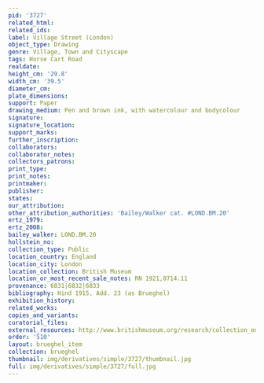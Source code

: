 ```yaml
---
pid: '3727'
related_html: 
related_ids: 
label: Village Street (London)
object_type: Drawing
genre: Village, Town and Cityscape
tags: Horse Cart Road
realdate: 
height_cm: '29.8'
width_cm: '39.5'
diameter_cm: 
plate_dimensions: 
support: Paper
drawing_medium: Pen and brown ink, with watercolour and bodycolour
signature: 
signature_location: 
support_marks: 
further_inscription: 
collaborators: 
collaborator_notes: 
collectors_patrons: 
print_type: 
print_notes: 
printmaker: 
publisher: 
states: 
our_attribution: 
other_attribution_authorities: 'Bailey/Walker cat. #LOND.BM.20'
ertz_1979: 
ertz_2008: 
bailey_walker: LOND.BM.20
hollstein_no: 
collection_type: Public
location_country: England
location_city: London
location_collection: British Museum
location_or_most_recent_sale_notes: RN 1921,0714.11
provenance: 6831|6832|6833
bibliography: Hind 1915, Add. 23 (as Brueghel)
exhibition_history: 
related_works: 
copies_and_variants: 
curatorial_files: 
external_resources: http://www.britishmuseum.org/research/collection_online/collection_object_details.aspx?objectId=712258&partId=1&searchText=1921%2C0714.11&view=list&page=1
order: '510'
layout: brueghel_item
collection: brueghel
thumbnail: img/derivatives/simple/3727/thumbnail.jpg
full: img/derivatives/simple/3727/full.jpg
---
```

